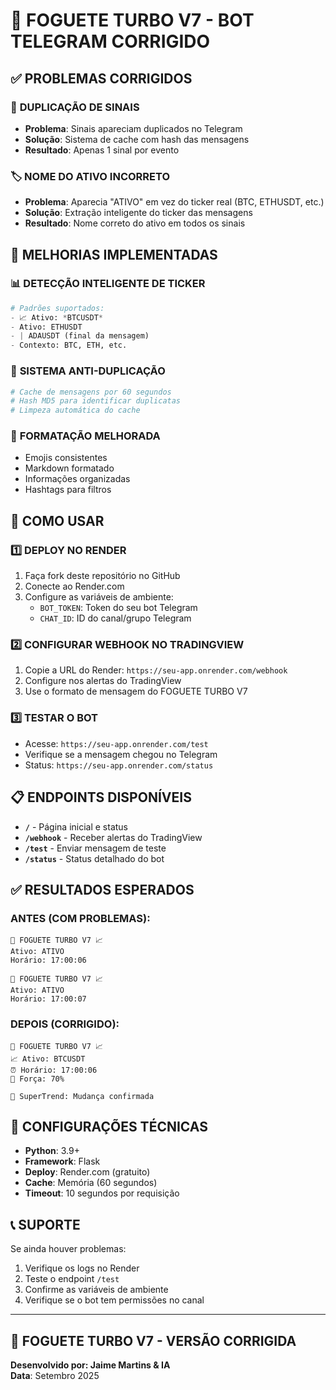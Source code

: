 # 🚀 FOGUETE TURBO V7 - BOT TELEGRAM CORRIGIDO

## ✅ PROBLEMAS CORRIGIDOS

### 🚫 **DUPLICAÇÃO DE SINAIS**
- **Problema**: Sinais apareciam duplicados no Telegram
- **Solução**: Sistema de cache com hash das mensagens
- **Resultado**: Apenas 1 sinal por evento

### 🏷️ **NOME DO ATIVO INCORRETO**
- **Problema**: Aparecia "ATIVO" em vez do ticker real (BTC, ETHUSDT, etc.)
- **Solução**: Extração inteligente do ticker das mensagens
- **Resultado**: Nome correto do ativo em todos os sinais

## 🔧 MELHORIAS IMPLEMENTADAS

### 📊 **DETECÇÃO INTELIGENTE DE TICKER**
```python
# Padrões suportados:
- 📈 Ativo: *BTCUSDT*
- Ativo: ETHUSDT
- | ADAUSDT (final da mensagem)
- Contexto: BTC, ETH, etc.
```

### 🚫 **SISTEMA ANTI-DUPLICAÇÃO**
```python
# Cache de mensagens por 60 segundos
# Hash MD5 para identificar duplicatas
# Limpeza automática do cache
```

### 🎯 **FORMATAÇÃO MELHORADA**
- Emojis consistentes
- Markdown formatado
- Informações organizadas
- Hashtags para filtros

## 🚀 COMO USAR

### 1️⃣ **DEPLOY NO RENDER**
1. Faça fork deste repositório no GitHub
2. Conecte ao Render.com
3. Configure as variáveis de ambiente:
   - `BOT_TOKEN`: Token do seu bot Telegram
   - `CHAT_ID`: ID do canal/grupo Telegram

### 2️⃣ **CONFIGURAR WEBHOOK NO TRADINGVIEW**
1. Copie a URL do Render: `https://seu-app.onrender.com/webhook`
2. Configure nos alertas do TradingView
3. Use o formato de mensagem do FOGUETE TURBO V7

### 3️⃣ **TESTAR O BOT**
- Acesse: `https://seu-app.onrender.com/test`
- Verifique se a mensagem chegou no Telegram
- Status: `https://seu-app.onrender.com/status`

## 📋 ENDPOINTS DISPONÍVEIS

- **`/`** - Página inicial e status
- **`/webhook`** - Receber alertas do TradingView
- **`/test`** - Enviar mensagem de teste
- **`/status`** - Status detalhado do bot

## ✅ RESULTADOS ESPERADOS

### **ANTES (COM PROBLEMAS):**
```
🚀 FOGUETE TURBO V7 📈
Ativo: ATIVO
Horário: 17:00:06

🚀 FOGUETE TURBO V7 📈  
Ativo: ATIVO
Horário: 17:00:07
```

### **DEPOIS (CORRIGIDO):**
```
🚀 FOGUETE TURBO V7 📈
📈 Ativo: BTCUSDT
⏰ Horário: 17:00:06
💪 Força: 70%

🎯 SuperTrend: Mudança confirmada
```

## 🔧 CONFIGURAÇÕES TÉCNICAS

- **Python**: 3.9+
- **Framework**: Flask
- **Deploy**: Render.com (gratuito)
- **Cache**: Memória (60 segundos)
- **Timeout**: 10 segundos por requisição

## 📞 SUPORTE

Se ainda houver problemas:
1. Verifique os logs no Render
2. Teste o endpoint `/test`
3. Confirme as variáveis de ambiente
4. Verifique se o bot tem permissões no canal

---

## 🚀 FOGUETE TURBO V7 - VERSÃO CORRIGIDA
**Desenvolvido por: Jaime Martins & IA**  
**Data**: Setembro 2025

